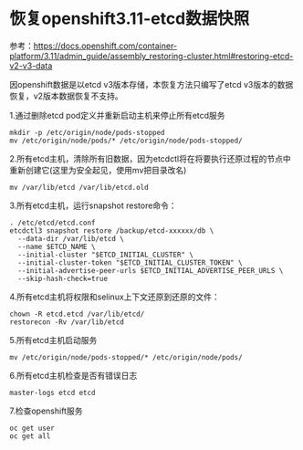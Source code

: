 # 恢复openshift3.11-etcd数据快照

参考：https://docs.openshift.com/container-platform/3.11/admin_guide/assembly_restoring-cluster.html#restoring-etcd-v2-v3-data

因openshift数据是以etcd v3版本存储，本恢复方法只编写了etcd v3版本的数据恢复，v2版本数据恢复不支持。

1.通过删除etcd pod定义并重新启动主机来停止所有etcd服务

```
mkdir -p /etc/origin/node/pods-stopped
mv /etc/origin/node/pods/* /etc/origin/node/pods-stopped/
```

2.所有etcd主机，清除所有旧数据，因为etcdctl将在将要执行还原过程的节点中重新创建它(这里为安全起见，使用mv把目录改名)

```
mv /var/lib/etcd /var/lib/etcd.old
```

3.所有etcd主机，运行snapshot restore命令：

```
. /etc/etcd/etcd.conf
etcdctl3 snapshot restore /backup/etcd-xxxxxx/db \
  --data-dir /var/lib/etcd \
  --name $ETCD_NAME \
  --initial-cluster "$ETCD_INITIAL_CLUSTER" \
  --initial-cluster-token "$ETCD_INITIAL_CLUSTER_TOKEN" \
  --initial-advertise-peer-urls $ETCD_INITIAL_ADVERTISE_PEER_URLS \
  --skip-hash-check=true
```

4.所有etcd主机将权限和selinux上下文还原到还原的文件：

```
chown -R etcd.etcd /var/lib/etcd/
restorecon -Rv /var/lib/etcd
```

5.所有etcd主机启动服务

```
mv /etc/origin/node/pods-stopped/* /etc/origin/node/pods/
```
6.所有etcd主机检查是否有错误日志

```
master-logs etcd etcd
```
7.检查openshift服务

```
oc get user
oc get all
```

